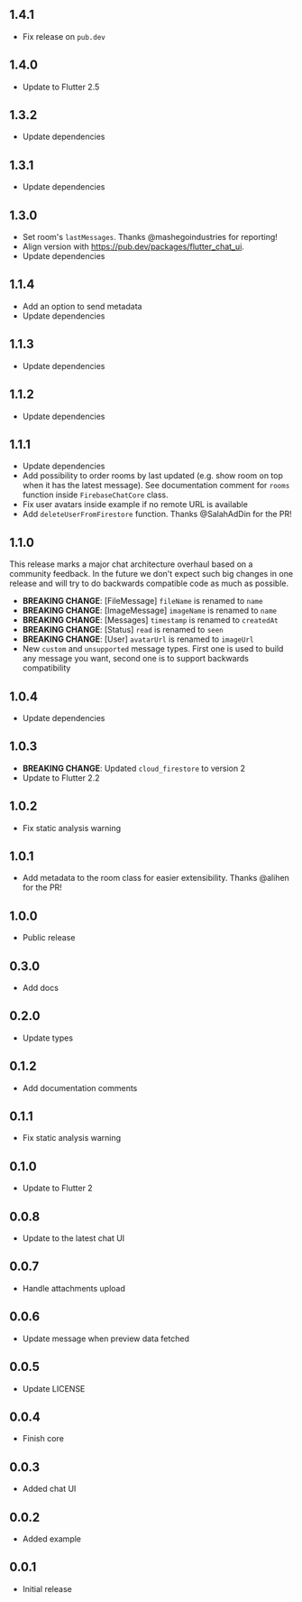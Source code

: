 ## 1.4.1

- Fix release on `pub.dev`

## 1.4.0

- Update to Flutter 2.5

## 1.3.2

- Update dependencies

## 1.3.1

- Update dependencies

## 1.3.0

- Set room's `lastMessages`. Thanks @mashegoindustries for reporting!
- Align version with https://pub.dev/packages/flutter_chat_ui.
- Update dependencies

## 1.1.4

- Add an option to send metadata
- Update dependencies

## 1.1.3

- Update dependencies

## 1.1.2

- Update dependencies

## 1.1.1

- Update dependencies
- Add possibility to order rooms by last updated (e.g. show room on top when it has the latest message). See documentation comment for `rooms` function inside `FirebaseChatCore` class.
- Fix user avatars inside example if no remote URL is available
- Add `deleteUserFromFirestore` function. Thanks @SalahAdDin for the PR!

## 1.1.0

This release marks a major chat architecture overhaul based on a community feedback. In the future we don't expect such big changes in one release and will try to do backwards compatible code as much as possible.

- **BREAKING CHANGE**: [FileMessage] `fileName` is renamed to `name`
- **BREAKING CHANGE**: [ImageMessage] `imageName` is renamed to `name`
- **BREAKING CHANGE**: [Messages] `timestamp` is renamed to `createdAt`
- **BREAKING CHANGE**: [Status] `read` is renamed to `seen`
- **BREAKING CHANGE**: [User] `avatarUrl` is renamed to `imageUrl`
- New `custom` and `unsupported` message types. First one is used to build any message you want, second one is to support backwards compatibility

## 1.0.4

- Update dependencies

## 1.0.3

- **BREAKING CHANGE**: Updated `cloud_firestore` to version 2
- Update to Flutter 2.2

## 1.0.2

- Fix static analysis warning

## 1.0.1

- Add metadata to the room class for easier extensibility. Thanks @alihen for the PR!

## 1.0.0

- Public release

## 0.3.0

- Add docs

## 0.2.0

- Update types

## 0.1.2

- Add documentation comments

## 0.1.1

- Fix static analysis warning

## 0.1.0

- Update to Flutter 2

## 0.0.8

- Update to the latest chat UI

## 0.0.7

- Handle attachments upload

## 0.0.6

- Update message when preview data fetched

## 0.0.5

- Update LICENSE

## 0.0.4

- Finish core

## 0.0.3

- Added chat UI

## 0.0.2

- Added example

## 0.0.1

- Initial release
